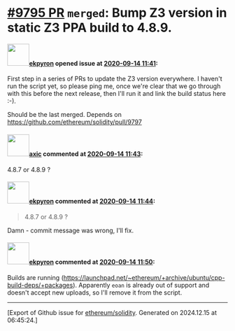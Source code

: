 # [\#9795 PR](https://github.com/ethereum/solidity/pull/9795) `merged`: Bump Z3 version in static Z3 PPA build to 4.8.9.

#### <img src="https://avatars.githubusercontent.com/u/1347491?v=4" width="50">[ekpyron](https://github.com/ekpyron) opened issue at [2020-09-14 11:41](https://github.com/ethereum/solidity/pull/9795):

First step in a series of PRs to update the Z3 version everywhere.
I haven't run the script yet, so please ping me, once we're clear that we go through with this before the next release, then I'll run it and link the build status here :-).

Should be the last merged.
Depends on https://github.com/ethereum/solidity/pull/9797

#### <img src="https://avatars.githubusercontent.com/u/20340?v=4" width="50">[axic](https://github.com/axic) commented at [2020-09-14 11:43](https://github.com/ethereum/solidity/pull/9795#issuecomment-691999104):

4.8.7 or 4.8.9 ?

#### <img src="https://avatars.githubusercontent.com/u/1347491?v=4" width="50">[ekpyron](https://github.com/ekpyron) commented at [2020-09-14 11:44](https://github.com/ethereum/solidity/pull/9795#issuecomment-691999573):

> 4.8.7 or 4.8.9 ?

Damn - commit message was wrong, I'll fix.

#### <img src="https://avatars.githubusercontent.com/u/1347491?v=4" width="50">[ekpyron](https://github.com/ekpyron) commented at [2020-09-14 11:50](https://github.com/ethereum/solidity/pull/9795#issuecomment-692002287):

Builds are running (https://launchpad.net/~ethereum/+archive/ubuntu/cpp-build-deps/+packages).
Apparently ``eoan`` is already out of support and doesn't accept new uploads, so I'll remove it from the script.


-------------------------------------------------------------------------------



[Export of Github issue for [ethereum/solidity](https://github.com/ethereum/solidity). Generated on 2024.12.15 at 06:45:24.]
